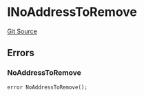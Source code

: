 # INoAddressToRemove
[Git Source](https://github.com/thrackle-io/tron/blob/81964a0e15d7593cfe172486fd6691a89432c332/src/interfaces/IErrors.sol)


## Errors
### NoAddressToRemove

```solidity
error NoAddressToRemove();
```

